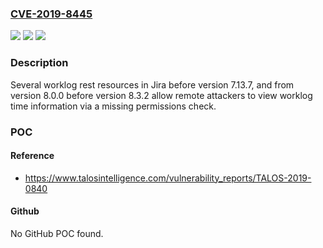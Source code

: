 ### [CVE-2019-8445](https://cve.mitre.org/cgi-bin/cvename.cgi?name=CVE-2019-8445)
![](https://img.shields.io/static/v1?label=Product&message=Jira&color=blue)
![](https://img.shields.io/static/v1?label=Version&message=%3C%207.13.7%20&color=brighgreen)
![](https://img.shields.io/static/v1?label=Vulnerability&message=Incorrect%20Authorization%20(CWE-863)&color=brighgreen)

### Description

Several worklog rest resources in Jira before version 7.13.7, and from version 8.0.0 before version 8.3.2 allow remote attackers to view worklog time information via a missing permissions check.

### POC

#### Reference
- https://www.talosintelligence.com/vulnerability_reports/TALOS-2019-0840

#### Github
No GitHub POC found.

